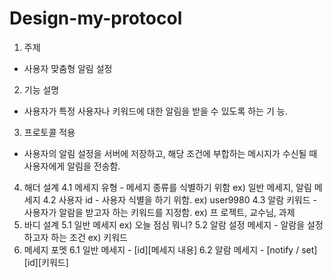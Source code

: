 # Design-my-protocol

1. 주제
- 사용자 맞춤형 알림 설정
2. 기능 설명
- 사용자가 특정 사용자나 키워드에 대한 알림을 받을 수 있도록 하는 기 능.
3. 프로토콜 적용
- 사용자의 알림 설정을 서버에 저장하고, 해당 조건에 부합하는 메시지가 수신될 때 사용자에게 알림을 전송함.
4. 해더 설계
4.1 메세지 유형 - 메세지 종류를 식별하기 위함 ex) 일반 메세지, 알림 메세지
4.2 사용자 id - 사용자 식별을 하기 위함. ex) user9980
4.3 알람 키워드 - 사용자가 알람을 받고자 하는 키워드를 지정함. ex) 프 로젝트, 교수님, 과제
5. 바디 설계
5.1 일반 메세지 ex) 오늘 점심 뭐니?
5.2 알람 설정 메세지 - 알람을 설정하고자 하는 조건 ex) 키워드
6. 메세지 포멧
6.1 일반 메세지 - [id][메세지 내용]
6.2 알람 메세지 - [notify / set][id][키워드]
